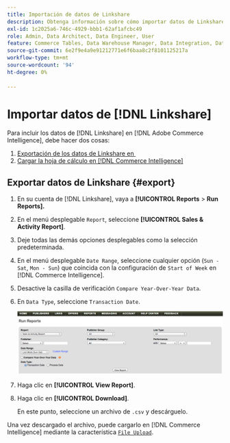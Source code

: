 ```yaml
---
title: Importación de datos de Linkshare
description: Obtenga información sobre cómo importar datos de Linkshare en  [!DNL Commerce Intelligence].
exl-id: 1c2025a6-746c-4929-bbb1-62af1afcbc49
role: Admin, Data Architect, Data Engineer, User
feature: Commerce Tables, Data Warehouse Manager, Data Integration, Data Import/Export
source-git-commit: 6e2f9e4a9e91212771e6f6baa8c2f8101125217a
workflow-type: tm+mt
source-wordcount: '94'
ht-degree: 0%

---
```


# Importar datos de [!DNL Linkshare]

Para incluir los datos de [!DNL Linkshare] en [!DNL Adobe Commerce Intelligence], debe hacer dos cosas:

1. [Exportación de los datos de Linkshare en &#x200B;](#export)
1. [Cargar la hoja de cálculo en  [!DNL Commerce Intelligence]](../connecting-data/using-file-uploader.md)

## Exportar datos de Linkshare {#export}

1. En su cuenta de [!DNL Linkshare], vaya a **[!UICONTROL Reports** > **Run Reports].**

1. En el menú desplegable `Report`, seleccione **[!UICONTROL Sales & Activity Report]**.

1. Deje todas las demás opciones desplegables como la selección predeterminada.

1. En el menú desplegable `Date Range`, seleccione cualquier opción (`Sun - Sat`, `Mon - Sun`) que coincida con la configuración de `Start of Week` en [!DNL Commerce Intelligence].

1. Desactive la casilla de verificación `Compare Year-Over-Year Data`.

1. En `Data Type`, seleccione `Transaction Date`.

   ![importando\_linkshare\_data.png](../../../assets/importing_linkshare_data.png)

1. Haga clic en **[!UICONTROL View Report]**.

1. Haga clic en **[!UICONTROL Download]**.

   En este punto, seleccione un archivo de `.csv` y descárguelo.

Una vez descargado el archivo, puede cargarlo en [!DNL Commerce Intelligence] mediante la característica [`File Upload` &#x200B;](../connecting-data/using-file-uploader.md).
